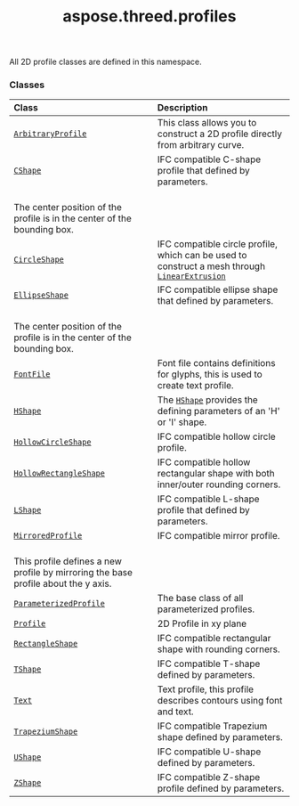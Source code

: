 ﻿---
title: aspose.threed.profiles
second_title: Aspose.3D for Python via .NET API References
description: 
type: docs
weight: 10
url: /aspose.threed.profiles/
is_root: false
---

All 2D profile classes are defined in this namespace.

### Classes
| Class | Description |
| :- | :- |
| [`ArbitraryProfile`](/3d/python-net/aspose.threed.profiles/arbitraryprofile) | This class allows you to construct a 2D profile directly from arbitrary curve. |
| [`CShape`](/3d/python-net/aspose.threed.profiles/cshape) | IFC compatible C-shape profile that defined by parameters.<br/>The center position of the profile is in the center of the bounding box. |
| [`CircleShape`](/3d/python-net/aspose.threed.profiles/circleshape) | IFC compatible circle profile, which can be used to construct a mesh through [`LinearExtrusion`](/3d/python-net/aspose.threed.entities/linearextrusion) |
| [`EllipseShape`](/3d/python-net/aspose.threed.profiles/ellipseshape) | IFC compatible ellipse shape that defined by parameters.<br/>The center position of the profile is in the center of the bounding box. |
| [`FontFile`](/3d/python-net/aspose.threed.profiles/fontfile) | Font file contains definitions for glyphs, this is used to create text profile. |
| [`HShape`](/3d/python-net/aspose.threed.profiles/hshape) | The [`HShape`](/3d/python-net/aspose.threed.profiles/hshape) provides the defining parameters of an 'H' or 'I' shape. |
| [`HollowCircleShape`](/3d/python-net/aspose.threed.profiles/hollowcircleshape) | IFC compatible hollow circle profile. |
| [`HollowRectangleShape`](/3d/python-net/aspose.threed.profiles/hollowrectangleshape) | IFC compatible hollow rectangular shape with both inner/outer rounding corners. |
| [`LShape`](/3d/python-net/aspose.threed.profiles/lshape) | IFC compatible L-shape profile that defined by parameters. |
| [`MirroredProfile`](/3d/python-net/aspose.threed.profiles/mirroredprofile) | IFC compatible mirror profile.<br/>This profile defines a new profile by mirroring the base profile about the y axis. |
| [`ParameterizedProfile`](/3d/python-net/aspose.threed.profiles/parameterizedprofile) | The base class of all parameterized profiles. |
| [`Profile`](/3d/python-net/aspose.threed.profiles/profile) | 2D Profile in xy plane |
| [`RectangleShape`](/3d/python-net/aspose.threed.profiles/rectangleshape) | IFC compatible rectangular shape with rounding corners. |
| [`TShape`](/3d/python-net/aspose.threed.profiles/tshape) | IFC compatible T-shape defined by parameters. |
| [`Text`](/3d/python-net/aspose.threed.profiles/text) | Text profile, this profile describes contours using font and text. |
| [`TrapeziumShape`](/3d/python-net/aspose.threed.profiles/trapeziumshape) | IFC compatible Trapezium shape defined by parameters. |
| [`UShape`](/3d/python-net/aspose.threed.profiles/ushape) | IFC compatible U-shape defined by parameters. |
| [`ZShape`](/3d/python-net/aspose.threed.profiles/zshape) | IFC compatible Z-shape profile defined by parameters. |


